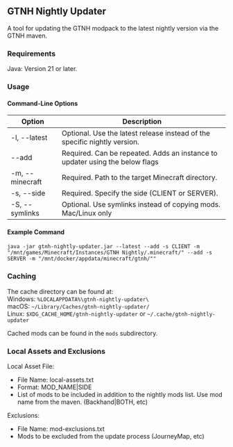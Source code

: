 
## GTNH Nightly Updater
A tool for updating the GTNH modpack to the latest nightly version via the GTNH maven.

### Requirements
Java: Version 21 or later.


### Usage
#### Command-Line Options
|Option| Description                                                               |  
|---|---------------------------------------------------------------------------|
|-l, --latest| Optional. Use the latest release instead of the specific nightly version. |  
|--add| Required. Can be repeated. Adds an instance to updater using the below flags                    |
|-m, --minecraft| Required. Path to the target Minecraft directory.                         
| -s, --side| Required. Specify the side (CLIENT or SERVER).                            |
|-S, --symlinks| Optional. Use symlinks instead of copying mods. Mac/Linux only            |  

#### Example Command

`java -jar gtnh-nightly-updater.jar --latest --add -s CLIENT -m "/mnt/games/Minecraft/Instances/GTNH Nightly/.minecraft/" --add -s SERVER -m "/mnt/docker/appdata/minecraft/gtnh/""`

### Caching
The cache directory can be found at:  
Windows: `%LOCALAPPDATA%\gtnh-nightly-updater\`  
macOS: `~/Library/Caches/gtnh-nightly-updater/`  
Linux: `$XDG_CACHE_HOME/gtnh-nightly-updater` or `~/.cache/gtnh-nightly-updater`  

Cached mods can be found in the `mods` subdirectory.

### Local Assets and Exclusions
Local Asset File:
- File Name: local-assets.txt
- Format: MOD_NAME|SIDE
- List of mods to be included in addition to the nightly mods list. Use mod name from the maven. (Backhand|BOTH, etc) 

Exclusions:  
- File Name: mod-exclusions.txt
- Mods to be excluded from the update process (JourneyMap, etc)
